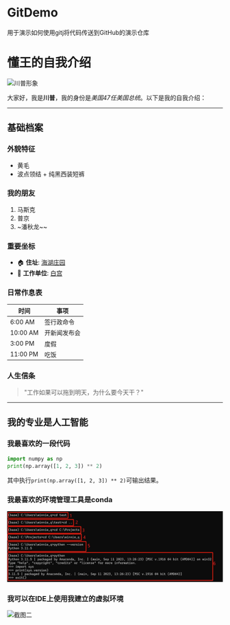# GitDemo
用于演示如何使用gitj将代码传送到GitHub的演示仓库
# 懂王的自我介绍

<img src = "https://pic.baike.soso.com/ugc/baikepic2/0/20241106183245-351805887_jpg_650_837_395565.jpg/800" width="200" alt="川普形象">

大家好，我是**川普**，我的身份是*美国47任美国总统*。以下是我的自我介绍：

---

## 基础档案 

### 外貌特征 
- 黄毛
- 波点领结 + 纯黑西装短裤

### 我的朋友
1. 马斯克
2. 普京
3. ~潘秋龙~~

### 重要坐标
- 🏠 **住址**: [海湖庄园](https://baike.baidu.com/item/%E6%B5%B7%E6%B9%96%E5%BA%84%E5%9B%AD/20592713) 
- 🏢 **工作单位**: [白宫](https://baike.baidu.com/item/%E7%99%BD%E5%AE%AB/24068)

### 日常作息表
| 时间       | 事项 |
|------------|--|
| 6:00 AM    | 签行政命令 |
| 10:00 AM   | 开新闻发布会 |
| 3:00 PM    | 度假 |
| 11:00 PM   | 吃饭 |

### 人生信条
> "工作如果可以拖到明天，为什么要今天干？"
---

## 我的专业是人工智能
### 我最喜欢的一段代码

```python
import numpy as np
print(np.array([1, 2, 3]) ** 2)
```
其中执行`print(np.array([1, 2, 3]) ** 2)`可输出结果。

### 我最喜欢的环境管理工具是conda
<img src="https://raw.githubusercontent.com/Winnie-Qi/dev_skills/main/images/pic1.jpg" width="800" alt="截图一">

### 我可以在IDE上使用我建立的虚拟环境
<img src="https://github.com/zengzixuan1/GitDemo/blob/main/%E5%B1%8F%E5%B9%95%E6%88%AA%E5%9B%BE%202025-03-20%20145300..jpg" width="800" alt="截图二">
